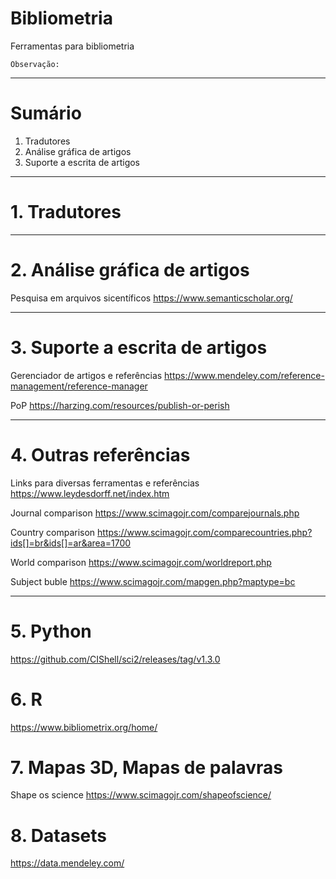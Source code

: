 # Bibliometria

Ferramentas para bibliometria

```
Observação:

```

---
# Sumário

1. Tradutores<br>
2. Análise gráfica de artigos<br>
3. Suporte a escrita de artigos<br>



---
# 1. Tradutores



---
# 2. Análise gráfica de artigos

Pesquisa em arquivos sicentíficos https://www.semanticscholar.org/

---
# 3. Suporte a escrita de artigos

Gerenciador de artigos e referências https://www.mendeley.com/reference-management/reference-manager

PoP https://harzing.com/resources/publish-or-perish

---
# 4. Outras referências

Links para diversas ferramentas e referências https://www.leydesdorff.net/index.htm

Journal comparison https://www.scimagojr.com/comparejournals.php 

Country comparison  https://www.scimagojr.com/comparecountries.php?ids[]=br&ids[]=ar&area=1700 

World comparison https://www.scimagojr.com/worldreport.php

Subject buble https://www.scimagojr.com/mapgen.php?maptype=bc


---
# 5. Python

https://github.com/CIShell/sci2/releases/tag/v1.3.0

# 6. R

https://www.bibliometrix.org/home/

# 7. Mapas 3D, Mapas de palavras

Shape os science https://www.scimagojr.com/shapeofscience/

# 8. Datasets

https://data.mendeley.com/
